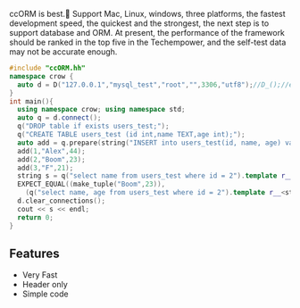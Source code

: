 ﻿ccORM is best.🚀 Support Mac, Linux, windows, three platforms, the fastest development speed, the quickest and the strongest, the next step is to support database and ORM. At present, the performance of the framework should be ranked in the top five in the Techempower, and the self-test data may not be accurate enough.
```c++
#include "ccORM.hh"
namespace crow {
  auto d = D("127.0.0.1","mysql_test","root","",3306,"utf8");//D_();//easy to connect
}
int main(){
  using namespace crow; using namespace std;
  auto q = d.connect();
  q("DROP table if exists users_test;");
  q("CREATE TABLE users_test (id int,name TEXT,age int);");
  auto add = q.prepare(string("INSERT into users_test(id, name, age) values (?,?,?);"));
  add(1,"Alex",44);
  add(2,"Boom",23);
  add(3,"F",21);
  string s = q("select name from users_test where id = 2").template r__<string>();
  EXPECT_EQUAL((make_tuple("Boom",23)),
    (q("select name, age from users_test where id = 2").template r__<string,int>()));
  d.clear_connections();
  cout << s << endl;
  return 0;
}
```

## Features
 - Very Fast
 - Header only
 - Simple code